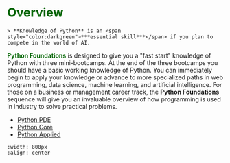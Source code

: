  # <font color ="darkgreen">Overview</font>


```{div} styled-quote
> **Knowledge of Python** is an <span style="color:darkgreen">***essential skill***</span> if you plan to compete in the world of AI.
```

<span style="color:darkgreen">**Python Foundations**</span> is designed to give you a "fast start" knowledge of Python with three mini-bootcamps. At the end of the three bootcamps you should have a basic working knowledge of Python. You can immediately begin to apply your knowledge or advance to more specialized paths in web programming, data science, machine learning, and artificial intelligence. For those on a business or management career track, the **Python Foundations** sequence will give you an invaluable overview of how programming is used in industry to solve practical problems.


- [Python PDE](pypde.md)
- [Python Core](pycore.md)
- [Python Applied](pyapplied.md)


```{image} /images/pyfoundbootcamps.png
:width: 800px
:align: center
```